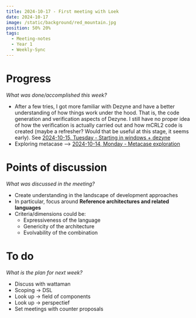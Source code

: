 ```yaml
---
title: 2024-10-17 - First meeting with Loek
date: 2024-10-17
image: /static/background/red_mountain.jpg
position: 50% 20%
tags:
  - Meeting-notes
  - Year 1
  - Weekly-Sync
---
```


# Progress

_What was done/accomplished this week?_

- After a few tries, I got more familiar with Dezyne and have a better understanding of how things work under the hood. That is, the code generation and verification aspects of Dezyne. I still have no proper idea of how the verification is actually carried out and how mCRL2 code is created (maybe a refresher? Would that be useful at this stage, it seems early). See [2024-10-15, Tuesday - Starting in windows + dezyne](https://www.notion.so/2024-10-15-Tuesday-Starting-in-windows-dezyne-126457901fda802bb06ce95d51dcde82?pvs=21)
- Exploring metacase --> [2024-10-14, Monday - Metacase exploration](https://www.notion.so/2024-10-14-Monday-Metacase-exploration-126457901fda80e58d3ef0bc5c648610?pvs=21)

# Points of discussion

_What was discussed in the meeting?_

- Create understanding in the landscape of development approaches
- In particular, focus around **Reference architectures and related languages​**
- Criteria/dimensions could be:​
    - Expressiveness of the language​
    - Genericity of the architecture​
    - Evolvability of the combination

# To do

_What is the plan for next week?_

- Discuss with wattaman
- Scoping -> DSL
- Look up -> field of components
- Look up -> perspectief
- Set meetings with counter proposals
